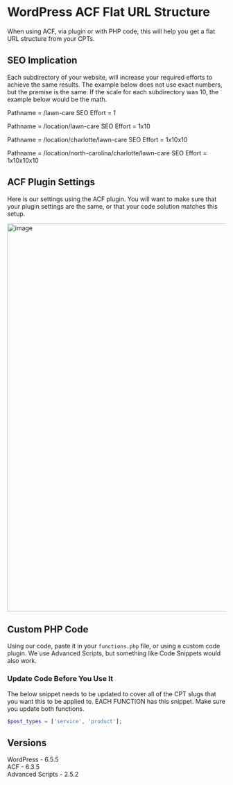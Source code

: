 # WordPress ACF Flat URL Structure

When using ACF, via plugin or with PHP code, this will help you get a flat URL structure from your CPTs.

## SEO Implication

Each subdirectory of your website, will increase your required efforts to achieve the same results. The example below does not use exact numbers, but the premise is the same. If the scale for each subdirectory was 10, the example below would be the math.

Pathname = /lawn-care
SEO Effort = 1

Pathname = /location/lawn-care
SEO Effort = 1x10

Pathname = /location/charlotte/lawn-care
SEO Effort = 1x10x10

Pathname = /location/north-carolina/charlotte/lawn-care
SEO Effort = 1x10x10x10

## ACF Plugin Settings

Here is our settings using the ACF plugin. You will want to make sure that your plugin settings are the same, or that your code solution matches this setup.

<img width="895" alt="image" src="https://github.com/user-attachments/assets/965cc488-0a88-47c6-a5a4-0e272cca7ad1">

## Custom PHP Code

Using our code, paste it in your `functions.php` file, or using a custom code plugin. We use Advanced Scripts, but something like Code Snippets would also work.

### Update Code Before You Use It

The below snippet needs to be updated to cover all of the CPT slugs that you want this to be applied to. EACH FUNCTION has this snippet. Make sure you update both functions.

```php
$post_types = ['service', 'product'];
```

## Versions 

WordPress - 6.5.5
<br />
ACF - 6.3.5
<br />
Advanced Scripts - 2.5.2
